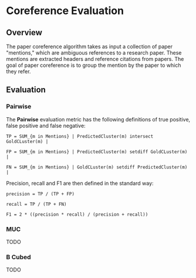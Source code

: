 # Coreference Evaluation #

## Overview ##

The paper coreference algorithm takes as input a collection of paper "mentions," which are ambiguous references to a research paper. These mentions are extracted headers and reference citations from papers. The goal of paper coreference is to group the mention by the paper to which they refer.

## Evaluation ##

### Pairwise ###

The __Pairwise__ evaluation metric has the following definitions of true positive, false positive and false negative:

```
TP = SUM_{m in Mentions} | PredictedCluster(m) intersect GoldCLuster(m) |
```

```
FP = SUM_{m in Mentions} | PredictedCluster(m) setdiff GoldCLuster(m) |
```

```
FN = SUM_{m in Mentions} | GoldCLuster(m) setdiff PredictedCluster(m) |
```
 
Precision, recall and F1 are then defined in the standard way:

```
precision = TP / (TP + FP)
```

```
recall = TP / (TP + FN)
```

```
F1 = 2 * ((precision * recall) / (precision + recall))
```

### MUC ###


TODO

### B Cubed ###

TODO
